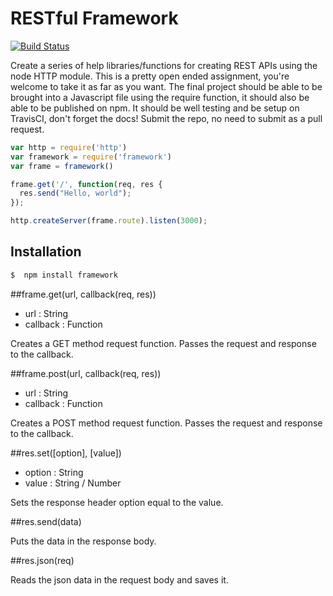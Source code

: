 # RESTful Framework

[![Build Status](https://travis-ci.org/jalleng/restful-framework.svg?branch=assignment)](https://travis-ci.org/jalleng/restful-framework)

Create a series of help libraries/functions for creating REST APIs using the node HTTP module. This is a pretty open ended assignment, you're welcome to take it as far as you want. The final project should be able to be brought into a Javascript file using the require function, it should also be able to be published on npm. It should be well testing and be setup on TravisCI, don't forget the docs! Submit the repo, no need to submit as a pull request.


```js
var http = require('http')
var framework = require('framework')
var frame = framework()

frame.get('/', function(req, res {
  res.send("Hello, world");
});

http.createServer(frame.route).listen(3000);
```

## Installation

```bash
$  npm install framework
```

##frame.get(url, callback(req, res))

  * url : String
  * callback : Function

Creates a GET method request function. Passes the request and response to the callback.

##frame.post(url, callback(req, res))

  * url : String
  * callback : Function

Creates a POST method request function. Passes the request and response to the callback.

##res.set([option], [value])

  * option : String
  * value : String / Number

Sets the response header option equal to the value.

##res.send(data)

Puts the data in the response body.

##res.json(req)

Reads the json data in the request body and saves it.
